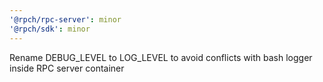 ```yaml
---
'@rpch/rpc-server': minor
'@rpch/sdk': minor
---
```


Rename DEBUG_LEVEL to LOG_LEVEL to avoid conflicts with bash logger inside RPC server container
